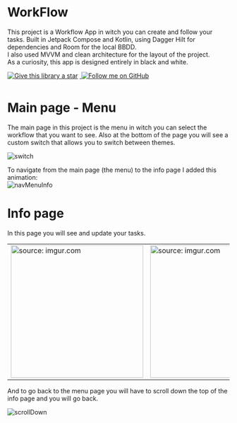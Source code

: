 # WorkFlow
<p>

  <p>

This project is a Workflow App in witch you can create and follow your tasks. Built in Jetpack Compose and Kotlin, 
using Dagger Hilt for dependencies and Room for the local BBDD.
</br>
I also used MVVM and clean architecture for the layout of the project. 
</br> As a curiosity, this app is designed entirely in black and white.

<a href="https://img.shields.io/github/stars/CristipiDev/WorkFlow?style=social">
  <img style="margin-right: 4px; margin-bottom: 8px" alt="Give this library a star" src="https://img.shields.io/github/stars/CristipiDev/Pokedex?style=social">
</a>

<a href="https://github.com/CristipiDev/">
  <img style="margin-right: 4px; margin-bottom: 8px" alt="Follow me on GitHub" src="https://img.shields.io/github/followers/CristipiDev?style=social&label=Follow">
</a>

# Main page - Menu
The main page in this project is the menu in witch you can select the workflow that you want to see. Also at the bottom of the page you will see a custom switch 
that allows you to switch between themes.</br>

![switch](https://github.com/CristipiDev/WorkFlow/assets/145572177/0e6a1c96-15e0-42b1-94ad-4eccb23d233b)

To navigate from the main page (the menu) to the info page I added this animation:</br>
![navMenuInfo](https://github.com/CristipiDev/WorkFlow/assets/145572177/c4b3ec27-b091-4e8a-a9d6-85ac3c6638d3)

# Info page
In this page you will see and update your tasks.

<table>
  <tr>
    <td><img src="https://i.imgur.com/9dbgBaf.png" title="source: imgur.com" width="300"/></td>
    <td><img src="https://i.imgur.com/Zgn8bir.png" title="source: imgur.com" width="300"/></td>
  </tr>
</table>

And to go back to the menu page you will have to scroll down the top of the info page and you will go back.

![scrollDown](https://github.com/CristipiDev/WorkFlow/assets/145572177/948c61f5-0a9b-42ff-b9db-e53f306b3282)

